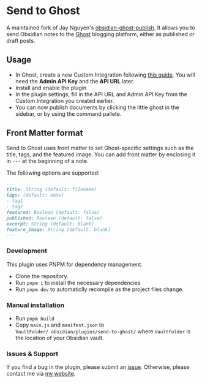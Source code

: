 # Send to Ghost

A maintained fork of Jay Nguyen's [obsidian-ghost-publish](https://github.com/jaynguyens/obsidian-ghost-publish). It allows you to send Obsidian notes to the [Ghost](https://ghost.org) blogging platform, either as published or draft posts.

## Usage

-   In Ghost, create a new Custom Integration following [this guide](https://ghost.org/integrations/custom-integrations/). You will need the **Admin API Key** and the **API URL** later.
-   Install and enable the plugin
-   In the plugin settings, fill in the API URL and Admin API Key from the Custom Integration you created earlier.
-   You can now publish documents by clicking the little ghost in the sidebar, or by using the command pallete.

## Front Matter format

Send to Ghost uses front matter to set Ghost-specific settings such as the title, tags, and the featured image. You can add front matter by enclosing it in `---` at the beginning of a note.

The following options are supported:

```md
---
title: String (default: filename)
tags: (default: none)
- tag1
- tag2
featured: Boolean (default: false)
published: Boolean (default: false)
excerpt: String (default: blank)
feature_image: String (default: blank)
---
```

### Development

This plugin uses PNPM for dependency management.

-   Clone the repository.
-   Run `pnpm i` to install the necessary dependencies
-   Run `pnpm dev` to automaticlly recompile as the project files change.

### Manual installation

-   Run `pnpm build`
-   Copy `main.js` and `manifest.json` to `VaultFolder/.obsidian/plugins/send-to-ghost/` where `Vaultfolder` is the location of your Obsidian vault.

### Issues & Support

If you find a bug in the plugin, please submit an [issue](https://github.com/Southpaw1496/obsidian-send-to-ghost). Otherwise, please contact me via [my website](https://southpaw1496.me).
